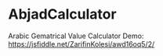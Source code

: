 # AbjadCalculator
Arabic Gematrical Value Calculator
Demo: https://jsfiddle.net/ZarifinKolesi/awd16oq5/2/
